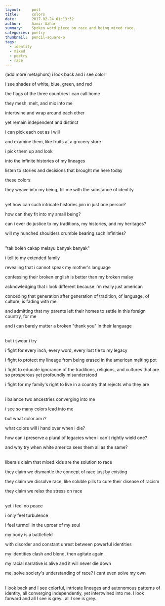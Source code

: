```yaml
---
layout:     post
title:      colors
date:       2017-02-24 01:13:32
author:     Aamir Azhar
summary:    Spoken word piece on race and being mixed race.
categories: poetry
thumbnail:  pencil-square-o
tags:
  - identity
  - mixed
  - poetry
  - race
---
```

(add more metaphors)
i look back and i see color

i see shades of white, blue, green, and red

the flags of the three countries i can call home

they mesh, melt, and mix into me

intertwine and wrap around each other

yet remain independent and distinct

i can pick each out as i will

and examine them, like fruits at a grocery store

i pick them up and look

into the infinite histories of my lineages

listen to stories and decisions that brought me here today

these colors:

they weave into my being, fill me with the substance of identity

<br>
yet how can such intricate histories join in just one person?

how can they fit into my small being?

can i ever do justice to my traditions, my histories, and my heritages?

will my hunched shoulders crumble bearing such infinities?

<br>
"tak boleh cakap melayu banyak banyak"

i tell to my extended family

revealing that i cannot speak my mother's language

confessing their broken english is better than my broken malay

acknowledging that i look different because i'm really just american

conceding that generation after generation of tradition, of language, of culture, is fading with me

and admitting that my parents left their homes to settle in this foreign country, for me

and i can barely mutter a broken "thank you" in their language

<br>
but i swear i try

i fight for every inch, every word, every lost tie to my legacy

i fight to protect my lineage from being erased in the american melting pot

i fight to educate ignorance of the traditions, religions, and cultures that are so prosperous yet profoundly misunderstood

i fight for my family's right to live in a country that rejects who they are

<br>
i balance two ancestries converging into me

i see so many colors lead into me

but what color am i?

what colors will i hand over when i die?

how can i preserve a plural of legacies when i can't rightly wield one?

and why try when white america sees them all as the same?

<br>
liberals claim that mixed kids are the solution to race

they claim we dismantle the concept of race just by existing

they claim we dissolve race, like soluble pills to cure their disease of racism

they claim we relax the stress on race

<br>
yet i feel no peace

i only feel turbulence

i feel turmoil in the uproar of my soul

my body is a battlefield

with disorder and constant unrest between powerful identities

my identities clash and blend, then agitate again

my racial narrative is alive and it will never die down

me, solve society's understanding of race? i cant even solve my own

<br>
I look back and I see colorful, intricate lineages and autonomous patterns of identity, all converging independently, yet intertwined into me. I look forward and all I see is grey.. all I see is grey.
